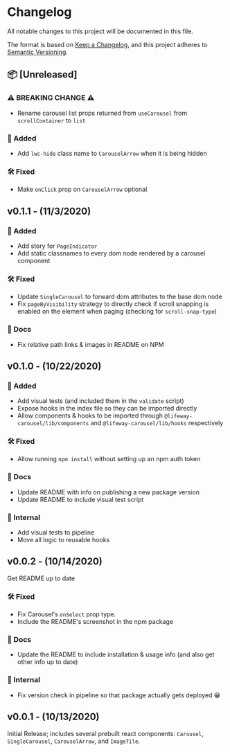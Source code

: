 # Changelog
All notable changes to this project will be documented in this file.

The format is based on [Keep a Changelog](https://keepachangelog.com/en/1.0.0/),
and this project adheres to [Semantic Versioning](https://semver.org/spec/v2.0.0.html).

<!-- template for unreleased section -->
<!-- ## :package: [Unreleased]
No unreleased changes :fire: -->

## :package: [Unreleased]

### :warning: BREAKING CHANGE :warning:
 - Rename carousel list props returned from `useCarousel` from `scrollContainer` to `list`

### :rocket: Added
 - Add `lwc-hide` class name to `CarouselArrow` when it is being hidden

### :hammer_and_wrench: Fixed
 - Make `onClick` prop on `CarouselArrow` optional


## v0.1.1 - (11/3/2020)

### :rocket: Added
 - Add story for `PageIndicator`
 - Add static classnames to every dom node rendered by a carousel component

### :hammer_and_wrench: Fixed
 - Update `SingleCarousel` to forward dom attributes to the base dom node
 - Fix `pageByVisibility` strategy to directly check if scroll snapping is enabled on the element when paging (checking for `scroll-snap-type`)

### :open_book: Docs
 - Fix relative path links & images in README on NPM


## v0.1.0 - (10/22/2020)

### :rocket: Added
 - Add visual tests (and included them in the `validate` script)
 - Expose hooks in the index file so they can be imported directly
 - Allow components & hooks to be imported through `@lifeway-carousel/lib/components` and `@lifeway-carousel/lib/hooks` respectively

### :hammer_and_wrench: Fixed
 - Allow running `npm install` without setting up an npm auth token

### :open_book: Docs
 - Update README with info on publishing a new package version
 - Update README to include visual test script

### :ghost: Internal
 - Add visual tests to pipeline
 - Move all logic to reusable hooks


## v0.0.2 - (10/14/2020)
Get README up to date

### :hammer_and_wrench: Fixed
 - Fix Carousel's `onSelect` prop type.
 - Include the README's screenshot in the npm package

### :open_book: Docs
 - Update the README to include installation & usage info (and also get other info up to date)

### :ghost: Internal
 - Fix version check in pipeline so that package actually gets deployed :grin:


## v0.0.1 - (10/13/2020)

Initial Release; includes several prebuilt react components: `Carousel`, `SingleCarousel`, `CarouselArrow`, and `ImageTile`.

